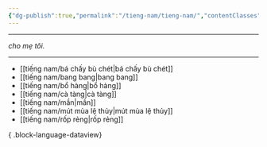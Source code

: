 ```yaml
---
{"dg-publish":true,"permalink":"/tieng-nam/tieng-nam/","contentClasses":"list-cards","created":"2025-08-13T15:50:29.916+07:00"}
---
```



---

*cho mẹ tôi.*

---

- [[tiếng nam/bá chấy bù chét\|bá chấy bù chét]]
- [[tiếng nam/bang bang\|bang bang]]
- [[tiếng nam/bổ hàng\|bổ hàng]]
- [[tiếng nam/cà tàng\|cà tàng]]
- [[tiếng nam/mần\|mần]]
- [[tiếng nam/mút mùa lệ thủy\|mút mùa lệ thủy]]
- [[tiếng nam/rốp rẻng\|rốp rẻng]]

{ .block-language-dataview}

